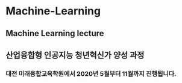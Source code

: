 # Machine-Learning
## Machine Learning lecture

## 산업융합형 인공지능 청년혁신가 양성 과정

### 대전 미래융합교육학원에서 2020년 5월부터 11월까지 진행됩니다.
